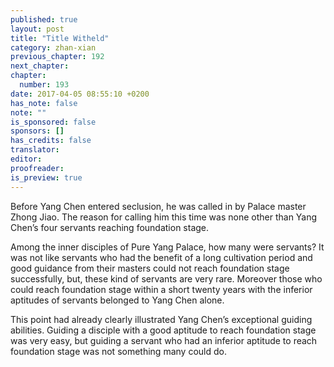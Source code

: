 ```yaml
---
published: true
layout: post
title: "Title Witheld"
category: zhan-xian
previous_chapter: 192
next_chapter: 
chapter:
  number: 193
date: 2017-04-05 08:55:10 +0200
has_note: false
note: ""
is_sponsored: false
sponsors: []
has_credits: false
translator:
editor:
proofreader:
is_preview: true
---
```

Before Yang Chen entered seclusion, he was called in by Palace master Zhong Jiao. The reason for calling him this time was none other than Yang Chen’s four servants reaching foundation stage. 

Among the inner disciples of Pure Yang Palace, how many were servants? It was not like servants who had the benefit of a long cultivation period and good guidance from their masters could not reach foundation stage successfully, but, these kind of servants are very rare. Moreover those who could reach foundation stage within a short twenty years with the inferior aptitudes of servants belonged to Yang Chen alone.

This point had already clearly illustrated Yang Chen’s exceptional guiding abilities. Guiding a disciple with a good aptitude to reach foundation stage was very easy, but guiding a servant who had an inferior aptitude to reach foundation stage was not something many could do.
